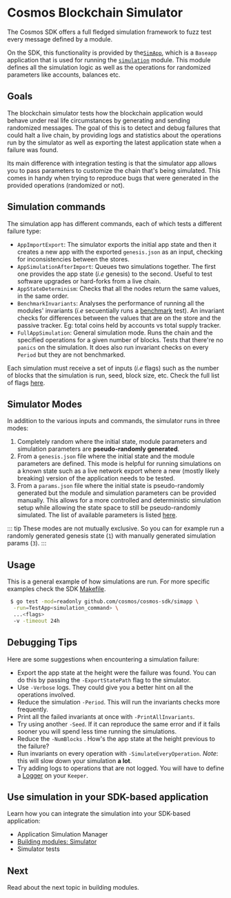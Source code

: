 # Cosmos Blockchain Simulator

The Cosmos SDK offers a full fledged simulation framework to fuzz test every
message defined by a module.

On the SDK, this functionality is provided by the[`SimApp`](https://github.com/cosmos/cosmos-sdk/blob/master/simapp/app.go), which is a
`Baseapp` application that is used for running the [`simulation`](https://github.com/cosmos/cosmos-sdk/tree/master/x/simulation) module.
This module defines all the simulation logic as well as the operations for
randomized parameters like accounts, balances etc.

## Goals

The blockchain simulator tests how the blockchain application would behave under
real life circumstances by generating and sending randomized messages.
The goal of this is to detect and debug failures that could halt a live chain,
by providing logs and statistics about the operations run by the simulator as
well as exporting the latest application state when a failure was found.

Its main difference with integration testing is that the simulator app allows
you to pass parameters to customize the chain that's being simulated.
This comes in handy when trying to reproduce bugs that were generated in the
provided operations (randomized or not).

## Simulation commands

The simulation app has different commands, each of which tests a different
failure type:

* `AppImportExport`: The simulator exports the initial app state and then it
creates a new app with the exported `genesis.json` as an input, checking for
inconsistencies between the stores.
* `AppSimulationAfterImport`: Queues two simulations together. The first one
provides the app state (_i.e_ genesis) to the second. Useful to test software
upgrades or hard-forks from a live chain.
* `AppStateDeterminism`: Checks that all the nodes return the same values, in
the same order.
* `BenchmarkInvariants`: Analyses the performance of running all the modules'
invariants (_i.e_ secuentially runs a [benchmark](https://golang.org/pkg/testing/#hdr-Benchmarks) test). An invariant checks for
differences between the values that are on the store and the passive tracker.
Eg: total coins held by accounts vs total supply tracker.
* `FullAppSimulation`: General simulation mode. Runs the chain and the specified
operations for a given number of blocks. Tests that there're no `panics` on the
simulation. It does also run invariant checks on every `Period` but they are not
benchmarked.

Each simulation must receive a set of inputs (_i.e_ flags) such as the number of
blocks that the simulation is run, seed, block size, etc.
Check the full list of flags [here](https://github.com/cosmos/cosmos-sdk/blob/adf6ddd4a807c8363e33083a3281f6a5e112ab89/simapp/sim_test.go#L34-L50).

## Simulator Modes

In addition to the various inputs and commands, the simulator runs in three modes:

1. Completely random where the initial state, module parameters and simulation
parameters are **pseudo-randomly generated**.
2. From a `genesis.json` file where the initial state and the module parameters
are defined.
This mode is helpful for running simulations on a known state such as a live
network export where a new (mostly likely breaking) version of the application
needs to be tested.
3. From a `params.json` file where the initial state is pseudo-randomly generated
but the module and simulation parameters can be provided manually.
This allows for a more controlled and deterministic simulation setup while
allowing the state space to still be pseudo-randomly simulated. The list of
available parameters is listed [here](https://github.com/cosmos/cosmos-sdk/blob/adf6ddd4a807c8363e33083a3281f6a5e112ab89/x/simulation/params.go#L170-L178).

::: tip
These modes are not mutually exclusive. So you can for example run a randomly
generated genesis state (`1`) with manually generated simulation params (`3`).
:::

## Usage

This is a general example of how simulations are run. For more specific examples
check the SDK [Makefile](https://github.com/cosmos/cosmos-sdk/blob/adf6ddd4a807c8363e33083a3281f6a5e112ab89/Makefile#L88-L123).

```bash
 $ go test -mod=readonly github.com/cosmos/cosmos-sdk/simapp \
  -run=TestApp<simulation_command> \
  ...<flags>
  -v -timeout 24h
```

## Debugging Tips

Here are some suggestions when encountering a simulation failure:

* Export the app state at the height were the failure was found. You can do this
by passing the `-ExportStatePath` flag to the simulator.
* Use `-Verbose` logs. They could give you a better hint on all the operations
involved.
* Reduce the simulation `-Period`. This will run the invariants checks more
frequently.
* Print all the failed invariants at once with `-PrintAllInvariants`.
* Try using another `-Seed`. If it can reproduce the same error and if it fails
sooner you will spend less time running the simulations.
* Reduce the `-NumBlocks` . How's the app state at the height previous to the
failure?
* Run invariants on every operation with `-SimulateEveryOperation`. _Note_: this
will slow down your simulation **a lot**.
* Try adding logs to operations that are not logged. You will have to define a
[Logger](https://github.com/cosmos/cosmos-sdk/blob/adf6ddd4a807c8363e33083a3281f6a5e112ab89/x/staking/keeper/keeper.go#L65:17) on your `Keeper`.

## Use simulation in your SDK-based application

Learn how you can integrate the simulation into your SDK-based application:

<!-- TODO: should the section 1 and 3 link to the tutorial -->
* Application Simulation Manager
* [Building modules: Simulator](../building-modules/simulator.md)
* Simulator tests

## Next
<!-- TODO: Link to next topic -->
Read about the next topic in building modules.
